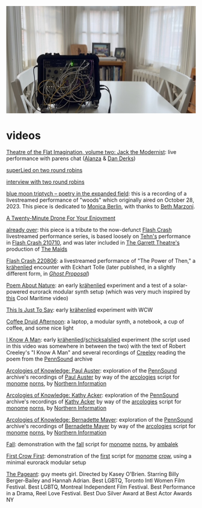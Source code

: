 [![](videos.jpeg)](../index.html)

# videos

[Theatre of the Flat Imagination, volume two: Jack the Modernist](https://youtu.be/nDCAaxCHuxo?si=eluSKnsg_RpdZjcH): live performance with parens chat ([Alanza](https://ryleealanza.org/pages/alanza/) & [Dan Derks](https://dndrks.com/))

[superLied on two round robins](https://youtu.be/prJhTocp-qc?si=dJdhCblkr6UUjIHo)

[interview with two round robins](https://www.youtube.com/watch?v=KO3W19AKmEA&t=6s)

[blue moon triptych – poetry in the expanded field](https://youtu.be/d_ACmJyHZzI?si=bpCxqSLBTF58uuqi): this is a recording of a livestreamed performance of "woods" which originally aired on October 28, 2023. This piece is dedicated to [Monica Berlin](https://www.monicaberlin.com/), with thanks to [Beth Marzoni](https://www.bethmarzoni.com/).

[A Twenty-Minute Drone For Your Enjoyment](https://youtu.be/Ny-4Mpasj4A?si=dxj0RYzoo-V1PxAK)

[already over](https://youtu.be/hIXeSZBBOPQ?si=cbG1I6O1LnrGSU7u): this piece is a tribute to the now-defunct [Flash Crash](https://flashcrash.net/) livestreamed performance series, is based loosely on [Tehn's](https://nnnnnnnn.co/) performance in [Flash Crash 210710](https://www.youtube.com/watch?v=TkH8jxItXbw&list=PLDeicGW8SQOwVdHDQkhUoDkCS67VDRVAd&index=17&t=1214s), and was later included in [The Garrett Theatre's](https://garrettheatre.com/garret) production of [The Maids](https://garrettheatre.com/maids)

[Flash Crash 220806](https://www.youtube.com/watch?v=MMg-zyYMmNk&t=99s): a livestreamed performance of "The Power of Then," a [krähenlied](https://github.com/williamthazard/krahenlied) encounter with Eckhart Tolle (later published, in a slightly different form, in [*Ghost Proposal*](https://ghostproposal.com/))

[Poem About Nature](https://youtu.be/u7vDNAGMIUw?si=74mnnTGhE_wEkcDm): an early [krähenlied](https://github.com/williamthazard/krahenlied) experiment and a test of a solar-powered eurorack modular synth setup (which was very much inspired by [this](https://www.youtube.com/watch?v=tqNeWYIg-78) Cool Maritime video)

[This Is Just To Say](https://youtu.be/pLqNLp-24PA?si=vxyn_TRAa4ZX2SYM): early [krähenlied](https://github.com/williamthazard/krahenlied) experiment with WCW

[Coffee Druid Afternoon](https://youtu.be/Iqig0TRCraw?si=_vRdEcILZNkPmXQ-): a laptop, a modular synth, a notebook, a cup of coffee, and some nice light

[I Know A Man](https://youtu.be/zM1yy7VJ97s?si=seAHnPtt-pPRWrhH): early [krähenlied](https://github.com/williamthazard/krahenlied)/[schicksalslied](https://github.com/williamthazard/schicksalslied) experiment (the script used in this video was somewhere in between the two) with the text of Robert Creeley's "I Know A Man" and several recordings of [Creeley](https://writing.upenn.edu/pennsound/x/Creeley.php) reading the poem from the [PennSound](https://writing.upenn.edu/pennsound/) archive

[Arcologies of Knowledge: Paul Auster](https://youtu.be/grhgm8Oy1ds?si=lB3xNA4VR7jn_4O6): exploration of the [PennSound](https://writing.upenn.edu/pennsound/) archive's recordings of [Paul Auster](https://writing.upenn.edu/pennsound/x/Auster.php) by way of the [arcologies](https://github.com/northern-information/arcologies) script for [monome](https://monome.org/) [norns](https://monome.org/docs/norns/), by [Northern Information](https://nor.the-rn.info/)

[Arcologies of Knowledge: Kathy Acker](https://youtu.be/FI2juaXGxtU?si=SkaJZpjTyX_ejC-R): exploration of the [PennSound](https://writing.upenn.edu/pennsound/) archive's recordings of [Kathy Acker](https://writing.upenn.edu/pennsound/x/Acker.php) by way of the [arcologies](https://github.com/northern-information/arcologies) script for [monome](https://monome.org/) [norns](https://monome.org/docs/norns/), by [Northern Information](https://nor.the-rn.info/)

[Arcologies of Knowledge: Bernadette Mayer](https://youtu.be/zHRq18T92RU?si=Qt0ifSClCiJWycKU): exploration of the [PennSound](https://writing.upenn.edu/pennsound/) archive's recordings of [Bernadette Mayer](https://writing.upenn.edu/pennsound/x/Mayer.php) by way of the [arcologies](https://github.com/northern-information/arcologies) script for [monome](https://monome.org/) [norns](https://monome.org/docs/norns/), by [Northern Information](https://nor.the-rn.info/)

[Fall](https://youtu.be/jlLMY8Xa_dk?si=98w2GIM8zptwiGR2): demonstration with the [fall](https://norns.community/fall) script for [monome](https://monome.org/) [norns](https://monome.org/docs/norns/), by [ambalek](https://norns.community/author#ambalek)

[First Crow First](https://youtu.be/vuEUNN_ldO4?si=iv9JC7RV_cozjNMl): demonstration of the [first](https://monome.org/docs/crow/first/) script for [monome](https://monome.org/) [crow](https://monome.org/docs/crow/), using a minimal eurorack modular setup

[The Pageant](https://vimeo.com/506638600): guy meets girl. Directed by Kasey O'Brien. Starring Billy Berger-Bailey and Hannah Adrian. Best LGBTQ, Toronto Intl Women Film Festival. Best LGBTQ, Montreal Independent Film Festival. Best Performance in a Drama, Reel Love Festival. Best Duo Silver Award at Best Actor Awards NY
